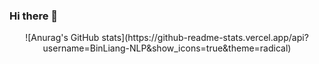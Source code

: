 ### Hi there 👋

<!--
**BinLiang-NLP/BinLiang-NLP** is a ✨ _special_ ✨ repository because its `README.md` (this file) appears on your GitHub profile.

Here are some ideas to get you started:

- 🔭 I’m currently working on ...
- 🌱 I’m currently learning ...
- 👯 I’m looking to collaborate on ...
- 🤔 I’m looking for help with ...
- 💬 Ask me about ...
- 📫 How to reach me: ...
- 😄 Pronouns: ...
- ⚡ Fun fact: ...
-->
<p  align="center">
![Anurag's GitHub stats](https://github-readme-stats.vercel.app/api?username=BinLiang-NLP&show_icons=true&theme=radical)
</p>
